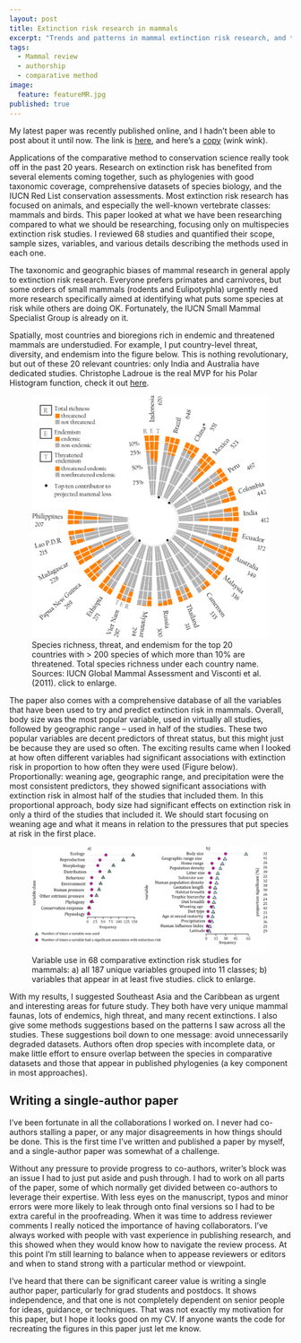 ```yaml
---
layout: post
title: Extinction risk research in mammals
excerpt: "Trends and patterns in mammal extinction risk research, and thoughts on writing a sole-author paper ."
tags: 
  - Mammal review
  - authorship
  - comparative method
image: 
  feature: featureMR.jpg
published: true
---
```



My latest paper was recently published online, and I hadn’t been able to post about it until now.  The link is [here](http://onlinelibrary.wiley.com/doi/10.1111/mam.12049/full), and here’s a [copy](https://github.com/luisDVA/codeluis/blob/master/10.1111-mam.12049.pdf) (wink wink).

Applications of the comparative method to conservation science really took off in the past 20 years. Research on extinction risk has benefited from several elements coming together, such as phylogenies with good taxonomic coverage, comprehensive datasets of species biology, and the IUCN Red List conservation assessments. Most extinction risk research has focused on animals, and especially the well-known vertebrate classes: mammals and birds. This paper looked at what we have been researching compared to what we should be researching, focusing only on multispecies extinction risk studies. I reviewed 68 studies and quantified their scope, sample sizes, variables, and various details describing the methods used in each one. 

The taxonomic and geographic biases of mammal research in general apply to extinction risk research. Everyone prefers primates and carnivores, but some orders of small mammals (rodents and Eulipotyphla) urgently need more research specifically aimed at identifying what puts some species at risk while others are doing OK.  Fortunately, the IUCN Small Mammal Specialist Group is already on it.

Spatially, most countries and bioregions rich in endemic and threatened mammals are understudied. For example, I put country-level threat, diversity, and endemism into the figure below. This is nothing revolutionary, but out of these 20 relevant countries: only India and Australia have dedicated studies. Christophe Ladroue is the real MVP for his Polar Histogram function, check it out [here](http://chrisladroue.com/2012/02/polar-histogram-pretty-and-useful/).

<figure>
    <a href="/images/fig2blog.png"><img src="/images/fig2blog.png"></a>
        <figcaption>Species richness, threat, and endemism for the top 20 countries with > 200 species of which more than 10% are threatened. Total species richness under each country name. Sources: IUCN Global Mammal Assessment and Visconti et al. (2011). click to enlarge.</figcaption>
</figure>

The paper also comes with a comprehensive database of all the variables that have been used to try and predict extinction risk in mammals. Overall, body size was the most popular variable, used in virtually all studies, followed by geographic range – used in half of the studies. These two popular variables are decent predictors of threat status, but this might just be because they are used so often. The exciting results came when I looked at how often different variables had significant associations with extinction risk in proportion to how often they were used (Figure below). Proportionally: weaning age, geographic range, and precipitation were the most consistent predictors, they showed significant associations with extinction risk in almost half of the studies that included them. In this proportional approach, body size had significant effects on extinction risk in only a third of the studies that included it. We should start focusing on weaning age and what it means in relation to the pressures that put species at risk in the first place.

<figure>
    <a href="/images/fig3blog.png"><img src="/images/fig3blog.png"></a>
        <figcaption> Variable use in 68 comparative extinction risk studies for mammals: a) all 187 unique variables grouped into 11 classes; b) variables that appear in at least five studies. click to enlarge.</figcaption>
</figure>

With my results, I suggested Southeast Asia and the Caribbean as urgent and interesting areas for future study. They both have very unique mammal faunas, lots of endemics, high threat, and many recent extinctions. I also give some methods suggestions based on the patterns I saw across all the studies. These suggestions boil down to one message: avoid unnecessarily degraded datasets. Authors often drop species with incomplete data, or make little effort to ensure overlap between the species in comparative datasets and those that appear in published phylogenies (a key component in most approaches).

## Writing a single-author paper

I’ve been fortunate in all the collaborations I worked on. I never had co-authors stalling a paper, or any major disagreements in how things should be done. This is the first time I’ve written and published a paper by myself, and a single-author paper was somewhat of a challenge. 

Without any pressure to provide progress to co-authors, writer’s block was an issue I had to just put aside and push through. I had to work on all parts of the paper, some of which normally get divided between co-authors to leverage their expertise. With less eyes on the manuscript, typos and minor errors were more likely to leak through onto final versions so I had to be extra careful in the proofreading. When it was time to address reviewer comments I really noticed the importance of having collaborators. I’ve always worked with people with vast experience in publishing research, and this showed when they would know how to navigate the review process. At this point I’m still learning to balance when to appease reviewers or editors and when to stand strong with a particular method or viewpoint. 

I’ve heard that there can be significant career value is writing a single author paper, particularly for grad students and postdocs. It shows independence, and that one is not completely dependent on senior people for ideas, guidance, or techniques. That was not exactly my motivation for this paper, but I hope it looks good on my CV. If anyone wants the code for recreating the figures in this paper just let me know.
